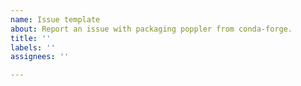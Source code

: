 ```yaml
---
name: Issue template
about: Report an issue with packaging poppler from conda-forge.
title: ''
labels: ''
assignees: ''

---
```


<!--
Please note that the purpose of this repository is solely to download the compiled poppler binaries from conda-forge poppler-feedstock and put everything in a nice zip for use. This repository does not build poppler. If you belive you have an issue with poppler itself, or the building of it, please direct those issue to the feedstock or the guys over at poppler.
https://github.com/conda-f
-->
